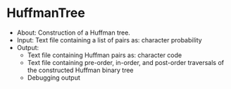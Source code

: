 # HuffmanTree

<ul>
  <li> About: Construction of a Huffman tree. </li>
  <li> Input: Text file containing a list of pairs as: character probability </li>
  <li> Output:
    <ul>
      <li> Text file containing Huffman pairs as: character code </li>
      <li> Text file containing pre-order, in-order, and post-order traversals
        of the constructed Huffman binary tree </li>
      <li> Debugging output </li>
    </ul>
  </li>
</ul>
  
